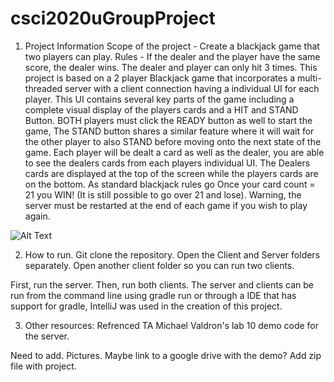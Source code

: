 # csci2020uGroupProject

1. Project Information 
Scope of the project - Create a blackjack game that two players can play. 
Rules - If the dealer and the player have the same score, the dealer wins. The dealer and player can only hit 3 times. 
This project is based on a 2 player Blackjack game that incorporates a multi-threaded server with a client connection having a individual UI for each player.  This UI contains several key parts of the game including a complete visual display of the players cards and a HIT and STAND Button.  BOTH players must click the READY button as well to start the game,  The STAND button shares a similar feature where it will wait for the other player to also STAND before moving onto the next state of the game.  Each player will be dealt a card as well as the dealer, you are able to see the dealers cards from each players individual UI.  The Dealers cards are displayed at the top of the screen while the players cards are on the bottom. As standard blackjack rules go Once your card count = 21 you WIN! (It is still possible to go over 21 and lose). Warning, the server must be restarted at the end of each game if you wish to play again.

![Alt Text](src/resources/window.png)

2. How to run. 
Git clone the repository. 
Open the Client and Server folders separately. Open another client folder so you can run two clients. 

First, run the server. Then, run both clients. 
The server and clients can be run from the command line using gradle run or through a IDE that has support for gradle, IntelliJ was used in the creation of this project. 

3. Other resources:
Refrenced TA Michael Valdron's lab 10 demo code for the server. 

Need to add. Pictures. Maybe link to a google drive with the demo?
Add zip file with project. 
